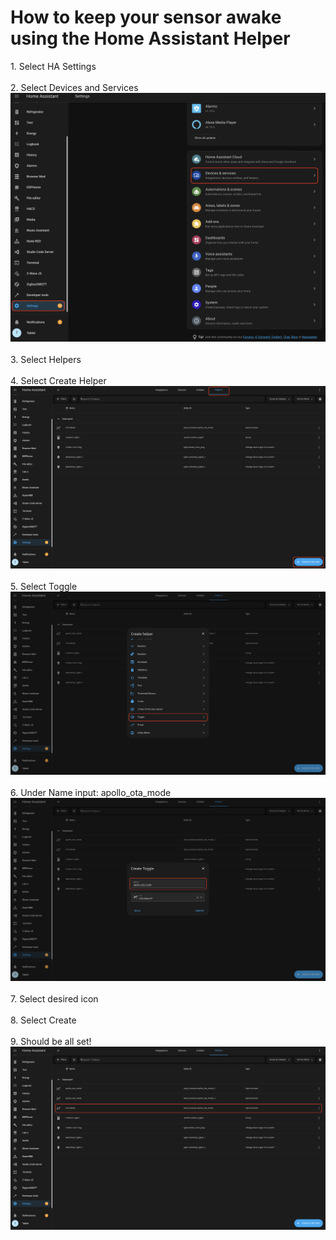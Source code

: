 # How to keep your sensor awake using the Home Assistant Helper

1\. Select HA Settings<br><br>2\. Select Devices and Services<br>![](../../../assets/screenshot-2024-10-22-at-2-00-40-pm.png)<br><br>3\. Select Helpers<br><br>4\. Select Create Helper<br>![](../../../assets/screenshot-2024-10-22-at-2-02-07-pm.png)<br><br>5\. Select Toggle<br>![](../../../assets/screenshot-2024-10-22-at-2-07-53-pm.png)<br><br>6\. Under Name input: apollo\_ota\_mode<br>![](../../../assets/screenshot-2024-10-22-at-2-08-41-pm.png)<br><br>7\. Select desired icon<br><br>8\. Select Create<br><br>9\. Should be all set!<br>![](../../../assets/screenshot-2024-10-22-at-2-13-50-pm.png)